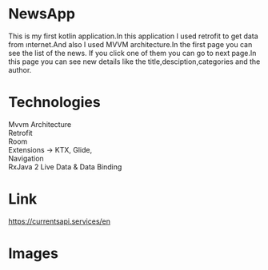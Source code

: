 # NewsApp

This is my first kotlin application.In this application I used retrofit to get data from ınternet.And also I used MVVM architecture.In the first page you can see the list of the news. If you click one of them you can go to next page.In this page you can see new details like the title,desciption,categories and the author.

# Technologies

Mvvm Architecture                                                                                                                                                                   
Retrofit                                                                                                                                                                           
Room                                                                                                                                                                               
Extensions -> KTX, Glide,                                                                                                                                                           
Navigation                                                                                                                                                                         
RxJava 2                                                                                                                                                                            Live Data & Data Binding 

# Link

https://currentsapi.services/en

# Images
